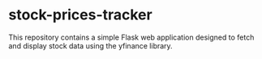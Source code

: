 # stock-prices-tracker
This repository contains a simple Flask web application designed to fetch and display stock data using the yfinance library.
